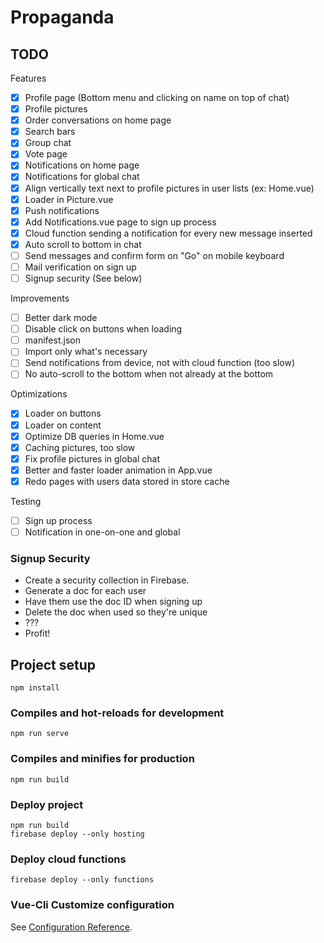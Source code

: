 # Propaganda

## TODO
Features
- [x] Profile page (Bottom menu and clicking on name on top of chat)
- [x] Profile pictures
- [x] Order conversations on home page
- [x] Search bars
- [x] Group chat
- [x] Vote page
- [x] Notifications on home page
- [x] Notifications for global chat
- [x] Align vertically text next to profile pictures in user lists (ex: Home.vue)
- [x] Loader in Picture.vue
- [x] Push notifications
- [x] Add Notifications.vue page to sign up process
- [x] Cloud function sending a notification for every new message inserted
- [x] Auto scroll to bottom in chat
- [ ] Send messages and confirm form on "Go" on mobile keyboard
- [ ] Mail verification on sign up
- [ ] Signup security (See below)

Improvements
- [ ] Better dark mode
- [ ] Disable click on buttons when loading
- [ ] manifest.json
- [ ] Import only what's necessary
- [ ] Send notifications from device, not with cloud function (too slow)
- [ ] No auto-scroll to the bottom when not already at the bottom

Optimizations
- [x] Loader on buttons
- [x] Loader on content
- [x] Optimize DB queries in Home.vue
- [x] Caching pictures, too slow
- [x] Fix profile pictures in global chat
- [x] Better and faster loader animation in App.vue
- [x] Redo pages with users data stored in store cache

Testing
- [ ] Sign up process
- [ ] Notification in one-on-one and global

### Signup Security
* Create a security collection in Firebase.
* Generate a doc for each user
* Have them use the doc ID when signing up
* Delete the doc when used so they're unique
* ???
* Profit!

## Project setup
```
npm install
```

### Compiles and hot-reloads for development
```
npm run serve
```

### Compiles and minifies for production
```
npm run build
```

### Deploy project
```
npm run build
firebase deploy --only hosting
```

### Deploy cloud functions
```
firebase deploy --only functions
```

### Vue-Cli Customize configuration
See [Configuration Reference](https://cli.vuejs.org/config/).
